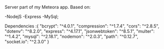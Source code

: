 Server part of my Meteora app. 
Based on: 

-NodejS
-Express
-MySql;

Dependencies :{
    "bcrypt": "^4.0.1",
    "compression": "^1.7.4",
    "cors": "^2.8.5",
    "dotenv": "^8.2.0",
    "express": "^4.17.1",
    "jsonwebtoken": "^8.5.1",
    "multer": "^1.4.2",
    "mysql": "^2.18.1",
    "nodemon": "^2.0.3",
    "path": "^0.12.7",
    "socket.io": "^2.3.0"
}
